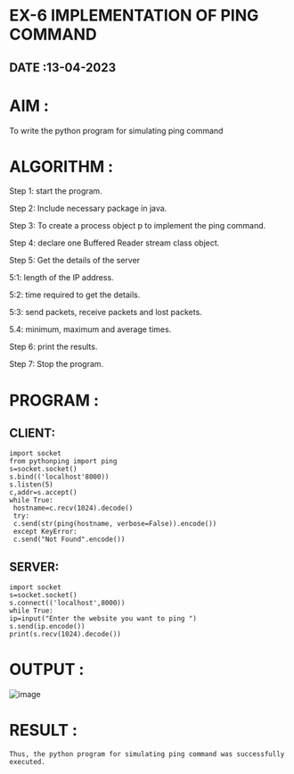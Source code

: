 # EX-6 IMPLEMENTATION OF PING COMMAND

## DATE :13-04-2023

# AIM :

To write the python program for simulating ping command

# ALGORITHM :

Step 1: start the program.

Step 2: Include necessary package in java.

Step 3: To create a process object p to implement the ping command.

Step 4: declare one Buffered Reader stream class object.

Step 5: Get the details of the server

5:1: length of the IP address.

5:2: time required to get the details.

5:3: send packets, receive packets and lost packets.

5.4: minimum, maximum and average times.

Step 6: print the results.

Step 7: Stop the program.

# PROGRAM :

## CLIENT:

~~~
import socket
from pythonping import ping
s=socket.socket()
s.bind(('localhost'8000))
s.listen(5)
c,addr=s.accept()
while True:
 hostname=c.recv(1024).decode()
 try:
 c.send(str(ping(hostname, verbose=False)).encode())
 except KeyError:
 c.send("Not Found".encode())
 ~~~
 
 ## SERVER:
 
 ~~~
 import socket
s=socket.socket()
s.connect(('localhost',8000))
while True:
 ip=input("Enter the website you want to ping ")
 s.send(ip.encode())
 print(s.recv(1024).decode())
 ~~~
 
 # OUTPUT :
 
 ![image](https://github.com/sujathamohankumar/EX-6/assets/129577149/d96fe6f8-ba78-49b9-8a93-8a34a3a50b61)

# RESULT :

~~~
Thus, the python program for simulating ping command was successfully executed.
~~~
